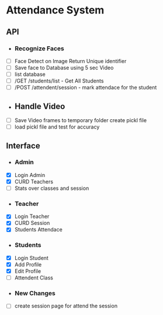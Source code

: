 # Attendance System

## API

 - ### Recognize Faces
  - [ ] Face Detect on Image Return Unique identifier
  - [ ] Save face to Database using 5 sec Video 
  - [ ] list database
  - [ ] /GET /students/list - Get All Students
  - [ ] /POST /attendent/session - mark attendace for the student 

 - ## Handle Video 
  - [ ] Save Video frames to temporary folder create pickl file
  - [ ] load pickl file and test for accuracy 

## Interface

 - ### Admin
  - [x] Login Admin
  - [x] CURD Teachers
  - [ ] Stats over classes and session

 - ### Teacher
  - [x] Login Teacher
  - [x] CURD Session
  - [x] Students Attendace

 - ### Students
  - [x] Login Student
  - [x] Add Profile
  - [x] Edit Profile
  - [ ] Attendent Class

 - ### New Changes 
  - [ ] create session page for  attend the session
